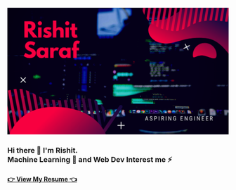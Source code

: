 <img src = "./profile_banner.png"> <br>
<h3>Hi there 👋 I'm Rishit. <br>
Machine Learning 🤖 and Web Dev Interest me ⚡️<br>
<h4><a href = "https://drive.google.com/file/d/1vLoizWQj4XgryWQwFdrP9LfTgOU3-DAz/view?usp=sharing" target = "_blank"> 👉 View My Resume 👈 </a>


